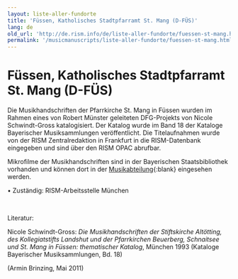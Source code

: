 ```yaml
---
layout: liste-aller-fundorte
title: 'Füssen, Katholisches Stadtpfarramt St. Mang (D-FÜS)'
lang: de
old_url: 'http://de.rism.info/de/liste-aller-fundorte/fuessen-st-mang.html'
permalink: '/musicmanuscripts/liste-aller-fundorte/fuessen-st-mang.html'
---
```



# Füssen, Katholisches Stadtpfarramt St. Mang (D-FÜS)

Die Musikhandschriften der Pfarrkirche St. Mang in Füssen wurden im Rahmen eines von Robert Münster geleiteten DFG-Projekts von Nicole Schwindt-Gross katalogisiert. Der Katalog wurde im Band 18 der Kataloge Bayerischer Musiksammlungen veröffentlicht. Die Titelaufnahmen wurde von der RISM Zentralredaktion in Frankfurt in die RISM-Datenbank eingegeben und sind über den RISM OPAC abrufbar.

Mikrofilme der Musikhandschriften sind in der Bayerischen Staatsbibliothek vorhanden und können dort in der [Musikabteilung](https://www.bsb-muenchen.de/sammlungen/musik/ "Opens external link in new window"){:blank} eingesehen werden.

• Zuständig: RISM-Arbeitsstelle München

&nbsp;

Literatur:

Nicole Schwindt-Gross: _Die Musikhandschriften der Stiftskirche Altötting, des Kollegiatstifts Landshut und der Pfarrkirchen Beuerberg, Schnaitsee und St. Mang in Füssen: thematischer Katalog_, München 1993 (Kataloge Bayerischer Musiksammlungen, Bd. 18)

(Armin Brinzing, Mai 2011)

